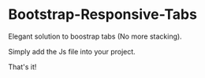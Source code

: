 # Bootstrap-Responsive-Tabs
Elegant solution to boostrap tabs (No more stacking).  

Simply add the Js file into your project. 

That's it!
